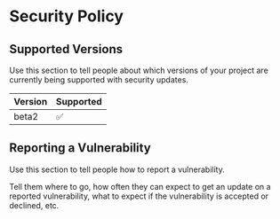 # Security Policy

## Supported Versions

Use this section to tell people about which versions of your project are
currently being supported with security updates.

| Version | Supported          |
| ------- | ------------------ |
| beta2   | :white_check_mark: |

## Reporting a Vulnerability

Use this section to tell people how to report a vulnerability.

Tell them where to go, how often they can expect to get an update on a
reported vulnerability, what to expect if the vulnerability is accepted or
declined, etc.
